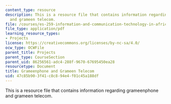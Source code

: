 ```yaml
---
content_type: resource
description: This is a resource file that contains information regarding grameenphone
  and grameen telecom.
file: /courses/es-259-information-and-communication-technology-in-africa-spring-2006/47c85b903f41c8c894e4f01c45a188df_MITES_259S06_gill_1.pdf
file_type: application/pdf
learning_resource_types:
- Projects
license: https://creativecommons.org/licenses/by-nc-sa/4.0/
ocw_type: OCWFile
parent_title: Projects
parent_type: CourseSection
parent_uid: 86256561-adc4-288f-9670-67695450ea28
resourcetype: Document
title: Grameenphone and Grameen Telecom
uid: 47c85b90-3f41-c8c8-94e4-f01c45a188df
---
```

This is a resource file that contains information regarding grameenphone and grameen telecom.